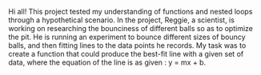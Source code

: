 Hi all! This project tested my understanding of functions and nested loops through a hypothetical scenario. 
In the project, Reggie, a scientist, is working on researching the bounciness of different balls so as to optimize the pit. He is running an experiment to bounce different sizes of bouncy balls, and then fitting lines to the data points he records.
My task was to create a function that could produce the best-fit line with a given set of data, where the equation of the line is as given : y = mx + b.
